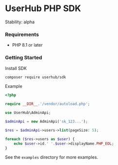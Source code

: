 # UserHub PHP SDK

Stability: alpha

### Requirements

* PHP 8.1 or later

### Getting Started

Install SDK

```sh
composer require userhub/sdk
```

Example

```php
<?php

require __DIR__.'/vendor/autoload.php';

use UserHub\AdminApi;

$adminApi = new AdminApi('sk_123...');

$res = $adminApi->users->list(pageSize: 5);

foreach ($res->users as $user) {
    echo $user->id.' '.$user->displayName.PHP_EOL;
}
```

See the `examples` directory for more examples.
